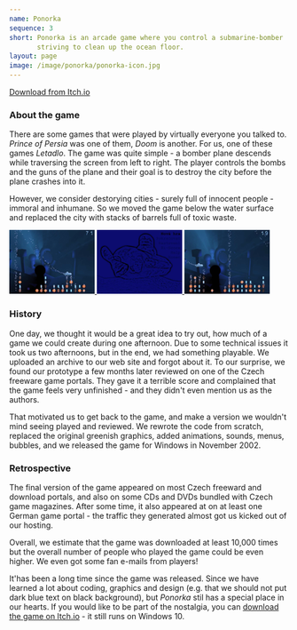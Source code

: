 ```yaml
---
name: Ponorka
sequence: 3
short: Ponorka is an arcade game where you control a submarine-bomber
       striving to clean up the ocean floor.
layout: page
image: /image/ponorka/ponorka-icon.jpg
---
```


[Download from Itch.io](https://trionteam.itch.io/ponorka)

### About the game

There are some games that were played by virtually everyone you talked to.
_Prince of Persia_ was one of them, _Doom_ is another. For us, one of these
games _Letadlo_. The game was quite simple - a bomber plane descends while
traversing the screen from left to right. The player controls the bombs and
the guns of the plane and their goal is to destroy the city before the plane
crashes into it.

However, we consider destorying cities - surely full of innocent people -
immoral and inhumane. So we moved the game below the water surface and replaced
the city with stacks of barrels full of toxic waste.

<div class="images">
  <a href="/image/ponorka/screen-1.jpg">
    <img src="/image/ponorka/screen-1-small.png">
  </a>
  <a href="/image/ponorka/screen-2.jpg">
    <img src="/image/ponorka/screen-2-small.png">
  </a>
  <a href="/image/ponorka/screen-3.jpg">
    <img src="/image/ponorka/screen-3-small.png">
  </a>
</div>

### History

One day, we thought it would be a great idea to try out, how much of a game we
could create during one afternoon. Due to some technical issues it took us two
afternoons, but in the end, we had something playable. We uploaded an archive
to our web site and forgot about it. To our surprise, we found our prototype a
few months later reviewed on one of the Czech freeware game portals. They gave
it a terrible score and complained that the game feels very unfinished - and
they didn't even mention us as the authors.

That motivated us to get back to the game, and make a version we wouldn't mind
seeing played and reviewed. We rewrote the code from scratch, replaced the
original greenish graphics, added animations, sounds, menus, bubbles, and we
released the game for Windows in November 2002. 

### Retrospective

The final version of the game appeared on
most Czech freeward and download portals, and also on some CDs and DVDs bundled
with Czech game magazines. After some time, it also appeared at on at least one
German game portal - the traffic they generated almost got us kicked out of our
hosting.

Overall, we estimate that the game was downloaded at least 10,000 times but the
overall number of people who played the game could be even higher. We even got
some fan e-mails from players!

It'has been a long time since the game was released. Since we have learned a lot
about coding, graphics and design (e.g. that we should not put dark blue text on
black background), but _Ponorka_ stil has a special place in our hearts. If you
would like to be part of the nostalgia, you can [download the game on
Itch.io](https://trionteam.itch.io/ponorka) - it still runs on Windows 10.
